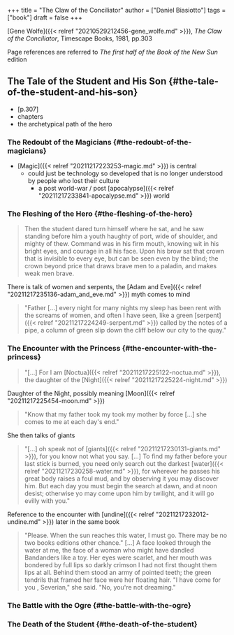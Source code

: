+++
title = "The Claw of the Conciliator"
author = ["Daniel Biasiotto"]
tags = ["book"]
draft = false
+++

[Gene Wolfe]({{< relref "20210529212456-gene_wolfe.md" >}}), _The Claw of the Conciliator_, Timescape Books, 1981, pp.303

Page references are referred to _The first half of the Book of the New Sun_ edition


## The Tale of the Student and His Son {#the-tale-of-the-student-and-his-son}

-   [p.307]
-   chapters
-   the archetypical path of the hero


### The Redoubt of the Magicians {#the-redoubt-of-the-magicians}

-   [Magic]({{< relref "20211217223253-magic.md" >}}) is central
    -   could just be technology so developed that is no longer understood by people who <span class="underline">lost their culture</span>
        -   a post world-war / post [apocalypse]({{< relref "20211217233841-apocalypse.md" >}}) world


### The Fleshing of the Hero {#the-fleshing-of-the-hero}

> Then the student dared turn himself where he sat, and he saw standing before him a youth haughty of port, wide of shoulder, and mighty of thew. Command was in his firm mouth, knowing wit in his bright eyes, and courage in all his face. Upon his brow sat that <span class="underline">crown that is invisible to every eye, but can be seen even by the blind</span>; the crown beyond price that draws brave men to a paladin, and makes weak men brave.

There is talk of women and serpents, the [Adam and Eve]({{< relref "20211217235136-adam_and_eve.md" >}}) myth comes to mind

> "Father [...] every night for many nights my sleep has been rent with the <span class="underline">screams of women</span>, and often I have seen, like a <span class="underline">green [serpent]({{< relref "20211217224249-serpent.md" >}})</span> called by the notes of a pipe, a column of <span class="underline">green</span> slip down the cliff below our city to the quay."


### The Encounter with the Princess {#the-encounter-with-the-princess}

> "[...] For I am [Noctua]({{< relref "20211217225122-noctua.md" >}}), the daughter of the [Night]({{< relref "20211217225224-night.md" >}})

Daughter of the Night, possibly meaning [Moon]({{< relref "20211217225454-moon.md" >}})

> "Know that my father took my took my mother by force [...] she comes to me at each day's end."

She then talks of giants

> "[...] oh speak not of [giants]({{< relref "20211217230131-giants.md" >}}), for you know not what you say. [...] To find my father before your last stick is burned, you need only search out the darkest [water]({{< relref "20211217230258-water.md" >}}), for wherever he passes his great body raises a foul mud, and by observing it you may discover him. But each day you must begin the search at dawn, and at noon desist; otherwise yo may come upon him by twilight, and it will go evilly with you."

Reference to the encounter with [undine]({{< relref "20211217232012-undine.md" >}}) later in the same book

> "Please. When the sun reaches this water, I must go. There may be no two books editions other chance." [...]
> A face looked through the water at me, the face of a woman who might have dandled Bandanders like a toy. Her eyes were <span class="underline">scarlet</span>, and her mouth was bondered by full lips so <span class="underline">darkly crimson</span> I had not first thought them lips at all. Behind them stood an army of pointed teeth; the green tendrils that framed her face were her floating hair.
> "I have come for you , Severian," she said. "No, you're not dreaming."


### The Battle with the Ogre {#the-battle-with-the-ogre}


### The Death of the Student {#the-death-of-the-student}